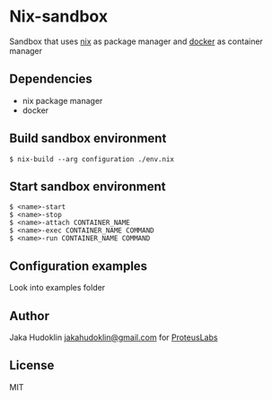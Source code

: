 # Nix-sandbox

Sandbox that uses [nix](https://nixos.org/nix) as package manager and
[docker](https://www.docker.com/) as container manager

## Dependencies

- nix package manager
- docker

## Build sandbox environment

    $ nix-build --arg configuration ./env.nix

## Start sandbox environment

    $ <name>-start
    $ <name>-stop
    $ <name>-attach CONTAINER_NAME
    $ <name>-exec CONTAINER_NAME COMMAND
    $ <name>-run CONTAINER_NAME COMMAND

## Configuration examples

Look into examples folder

## Author

Jaka Hudoklin <jakahudoklin@gmail.com> for
[ProteusLabs](https://github.com/proteuslabs)

## License

MIT
